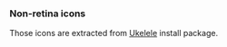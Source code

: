 ### Non-retina icons

Those icons are extracted from [Ukelele](http://scripts.sil.org/cms/scripts/page.php?site_id=nrsi&id=ukelele) install package.